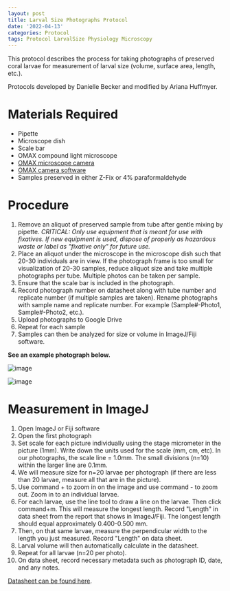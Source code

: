 ```yaml
---
layout: post
title: Larval Size Photographs Protocol
date: '2022-04-13'
categories: Protocol
tags: Protocol LarvalSize Physiology Microscopy
---
```


This protocol describes the process for taking photographs of preserved coral larvae for measurement of larval size (volume, surface area, length, etc.).  

Protocols developed by Danielle Becker and modified by Ariana Huffmyer.  

# Materials Required

- Pipette  
- Microscope dish  
- Scale bar  
- OMAX compound light microscope  
- [OMAX microscope camera](https://omaxmicroscope.com/microscope-accessories/cameras/a35180u3-omax-18-0mp-usb3-0-digital-camera-for-microscope-with-0-01mm-calibration-slide-windows-mac-linux.html)  
- [OMAX camera software](https://omaxmicroscope.com/software_download/)
- Samples preserved in either Z-Fix or 4% paraformaldehyde


# Procedure  
1.  Remove an aliquot of preserved sample from tube after gentle mixing by pipette. *CRITICAL: Only use equipment that is meant for use with fixatives. If new equipment is used, dispose of properly as hazardous waste or label as "fixative only" for future use.*  
2. Place an aliquot under the microscope in the microscope dish such that 20-30 individuals are in view. If the photograph frame is too small for visualization of 20-30 samples, reduce aliquot size and take multiple photographs per tube. Multiple photos can be taken per sample.  
3. Ensure that the scale bar is included in the photograph. 
4. Record photograph number on datasheet along with tube number and replicate number (if multiple samples are taken). Rename photographs with sample name and replicate number. For example (Sample#-Photo1, Sample#-Photo2, etc.).  
5. Upload photographs to Google Drive  
6. Repeat for each sample   
7. Samples can then be analyzed for size or volume in ImageJ/Fiji software.  

**See an example photograph below.**  

![image](https://ahuffmyer.github.io/ASH_Putnam_Lab_Notebook/images/NotebookImages/PhysProtocols/size_example1.jpg)
  
![image](https://ahuffmyer.github.io/ASH_Putnam_Lab_Notebook/images/NotebookImages/PhysProtocols/size_example2.jpg)


# Measurement in ImageJ  

1. Open ImageJ or Fiji software
2. Open the first photograph 
3. Set scale for each picture individually using the stage micrometer in the picture (1mm). Write down the units used for the scale (mm, cm, etc). In our photographs, the scale line = 1.0mm. The small divisions (n=10) within the larger line are 0.1mm. 
4. We will measure size for n=20 larvae per photograph (if there are less than 20 larvae, measure all that are in the picture). 
5. Use command + to zoom in on the image and use command - to zoom out. Zoom in to an individual larvae.
6. For each larvae, use the line tool to draw a line on the larvae. Then click command+m. This will measure the longest length. Record "Length" in data sheet from the report that shows in ImageJ/Fiji. The longest length should equal approximately 0.400-0.500 mm.
7. Then, on that same larvae, measure the perpendicular width to the length you just measured. Record "Length" on data sheet. 
8. Larval volume will then automatically calculate in the datasheet.  
9. Repeat for all larvae (n=20 per photo). 
10. On data sheet, record necessary metadata such as photograph ID, date, and any notes.  

[Datasheet can be found here](https://docs.google.com/spreadsheets/d/1HX_fH3kUl7fh2ww9U2SR7nTRESpJK_1H0-r29n8GweE/edit#gid=0).    

